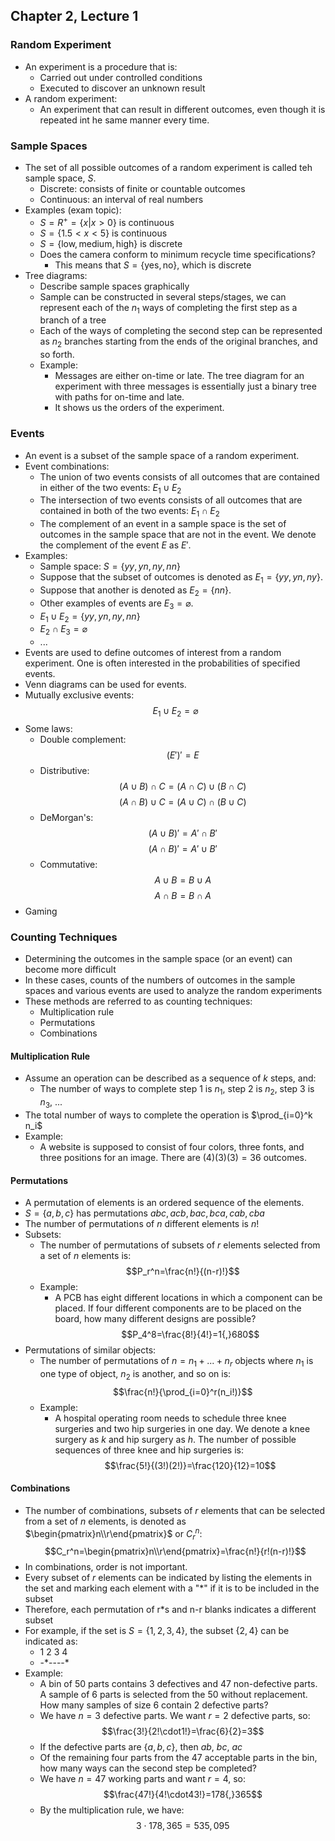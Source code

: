 ## Chapter 2, Lecture 1
### Random Experiment
- An experiment is a procedure that is:
	- Carried out under controlled conditions
	- Executed to discover an unknown result
- A random experiment:
	- An experiment that can result in different outcomes, even though it is repeated int he same manner every time.

### Sample Spaces
- The set of all possible outcomes of a random experiment is called teh sample space, $S$.
	- Discrete: consists of finite or countable outcomes
	- Continuous: an interval of real numbers
- Examples (exam topic):
	- $S=R^+=\{x|x>0\}$ is continuous
	- $S=\{1.5<x<5\}$ is continuous
	- $S=\{\text{low}, \text{medium}, \text{high}\}$ is discrete
	- Does the camera conform to minimum recycle time specifications?
		- This means that $S=\{\text{yes}, \text{no}\}$, which is discrete
- Tree diagrams:
	- Describe sample spaces graphically
	- Sample can be constructed in several steps/stages, we can represent each of the $n_1$ ways of completing the first step as a branch of a tree
	- Each of the ways of completing the second step can be represented as $n_2$ branches starting from the ends of the original branches, and so forth.
	- Example:
		- Messages are either on-time or late. The tree diagram for an experiment with three messages is essentially just a binary tree with paths for on-time and late. 
		- It shows us the orders of the experiment.

### Events
- An event is a subset of the sample space of a random experiment.
- Event combinations:
	- The union of two events consists of all outcomes that are contained in either of the two events: $E_1\cup E_2$
	- The intersection of two events consists of all outcomes that are contained in both of the two events: $E_1\cap E_2$
	- The complement of an event in a sample space is the set of outcomes in the sample space that are not in the event. We denote the complement of the event $E$ as $E'$.
- Examples:
	- Sample space: $S=\{yy,yn,ny,nn\}$
	- Suppose that the subset of outcomes is denoted as $E_1=\{yy,yn,ny\}$.
	- Suppose that another is denoted as $E_2=\{nn\}$.
	- Other examples of events are $E_3=\varnothing$.
	- $E_1\cup E_2=\{yy,yn,ny,nn\}$
	- $E_2\cap E_3=\varnothing$
	- ...
- Events are used to define outcomes of interest from a random experiment. One is often interested in the probabilities of specified events.
- Venn diagrams can be used for events.
- Mutually exclusive events: $$E_1\cup E_2=\varnothing$$
- Some laws:
	- Double complement: $$(E')'=E$$
	- Distributive: $$(A\cup B)\cap C=(A\cap C)\cup(B\cap C)$$ $$(A\cap B)\cup C=(A\cup C)\cap(B\cup C)$$
	- DeMorgan's: $$(A\cup B)'=A'\cap B'$$ $$(A\cap B)'=A'\cup B'$$
	- Commutative: $$A\cup B = B\cup A$$ $$A\cap B = B\cap A$$
- Gaming

### Counting Techniques
- Determining the outcomes in the sample space (or an event) can become more difficult
- In these cases, counts of the numbers of outcomes in the sample spaces and various events are used to analyze the random experiments
- These methods are referred to as counting techniques:
	- Multiplication rule
	- Permutations
	- Combinations

#### Multiplication Rule
- Assume an operation can be described as a sequence of $k$ steps, and:
	- The number of ways to complete step 1 is $n_1$, step 2 is $n_2$, step 3 is $n_3$, ...
- The total number of ways to complete the operation is $\prod_{i=0}^k n_i$
- Example:
	- A website is supposed to consist of four colors, three fonts, and three positions for an image. There are $(4)(3)(3)=36$ outcomes.

#### Permutations
- A permutation of elements is an ordered sequence of the elements.
- $S=\{a,b,c\}$ has permutations $abc, acb, bac, bca, cab, cba$
- The number of permutations of $n$ different elements is $n!$
- Subsets: 
	- The number of permutations of subsets of $r$ elements selected from a set of $n$ elements is: $$P_r^n=\frac{n!}{(n-r)!}$$
	- Example:
		- A PCB has eight different locations in which a component can be placed. If four different components are to be placed on the board, how many different designs are possible? $$P_4^8=\frac{8!}{4!}=1{,}680$$
- Permutations of similar objects:
	- The number of permutations of $n=n_1+...+n_r$ objects where $n_1$ is one type of object, $n_2$ is another, and so on is: $$\frac{n!}{\prod_{i=0}^r(n_i!)}$$
	- Example:
		- A hospital operating room needs to schedule three knee surgeries and two hip surgeries in one day. We denote a knee surgery as $k$ and hip surgery as $h$. The number of possible sequences of three knee and hip surgeries is: $$\frac{5!}{(3!)(2!)}=\frac{120}{12}=10$$

#### Combinations
- The number of combinations, subsets of $r$ elements that can be selected from a set of $n$ elements, is denoted as $\begin{pmatrix}n\\r\end{pmatrix}$ or $C_r^n$: $$C_r^n=\begin{pmatrix}n\\r\end{pmatrix}=\frac{n!}{r!(n-r)!}$$
- In combinations, order is not important.
- Every subset of $r$ elements can be indicated by listing the elements in the set and marking each element with a "\*" if it is to be included in the subset
- Therefore, each permutation of r\*s and n-r blanks indicates a different subset
- For example, if the set is $S=\{1,2,3,4\}$, the subset $\{2,4\}$ can be indicated as: 
	- 1 2 3 4
	- -\*----*
- Example:
	- A bin of 50 parts contains 3 defectives and 47 non-defective parts. A sample of 6 parts is selected from the 50 without replacement. How many samples of size 6 contain 2 defective parts?
	- We have $n=3$ defective parts. We want $r=2$ defective parts, so: $$\frac{3!}{2!\cdot1!}=\frac{6}{2}=3$$
	- If the defective parts are $\{a,b,c\}$, then $ab$, $bc$, $ac$
	- Of the remaining four parts from the 47 acceptable parts in the bin, how many ways can the second step be completed?
	- We have $n=47$ working parts and want $r=4$, so: $$\frac{47!}{4!\cdot43!}=178{,}365$$
	- By the multiplication rule, we have: $$3\cdot 178{,}365=535{,}095$$